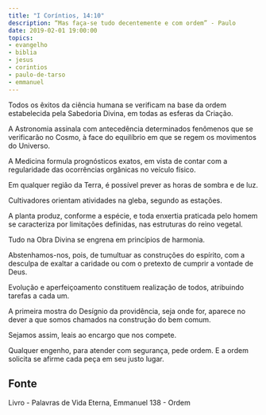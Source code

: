 ```yaml
---
title: "I Coríntios, 14:10"
description: “Mas faça-se tudo decentemente e com ordem” - Paulo
date: 2019-02-01 19:00:00
topics: 
- evangelho
- biblia
- jesus
- corintios
- paulo-de-tarso
- emmanuel
---
```


Todos os êxitos da ciência humana se verificam na base da ordem estabelecida
pela Sabedoria Divina, em todas as esferas da Criação.

A Astronomia assinala com antecedência determinados fenômenos que se
verificarão no Cosmo, à face do equilíbrio em que se regem os movimentos do Universo.

A Medicina formula prognósticos exatos, em vista de contar com a regularidade das
ocorrências orgânicas no veículo físico.

Em qualquer região da Terra, é possível prever as horas de sombra e de luz.

Cultivadores orientam atividades na gleba, segundo as estações.

A planta produz, conforme a espécie, e toda enxertia praticada pelo homem se
caracteriza por limitações definidas, nas estruturas do reino vegetal.

Tudo na Obra Divina se engrena em princípios de harmonia.

Abstenhamos-nos, pois, de tumultuar as construções do espírito, com a desculpa de
exaltar a caridade ou com o pretexto de cumprir a vontade de Deus.

Evolução e aperfeiçoamento constituem realização de todos, atribuindo tarefas a
cada um.

A primeira mostra do Desígnio da providência, seja onde for, aparece no dever a
que somos chamados na construção do bem comum.

Sejamos assim, leais ao encargo que nos compete.

Qualquer engenho, para atender com segurança, pede ordem. E a ordem solicita se
afirme cada peça em seu justo lugar.



## Fonte
Livro - Palavras de Vida Eterna, Emmanuel
138 - Ordem
